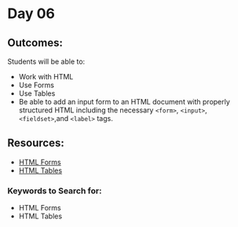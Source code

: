 # Day 06

## Outcomes:
Students will be able to:
- Work with HTML
- Use Forms
- Use Tables
- Be able to add an input form to an HTML document with properly structured HTML including the necessary `<form>`, `<input>`, `<fieldset>`,and `<label>` tags.

## Resources:

* [HTML Forms](https://www.w3schools.com/html/html_forms.asp)
* [HTML Tables](https://www.w3schools.com/html/html_tables.asp)


### Keywords to Search for: 
* HTML Forms
* HTML Tables